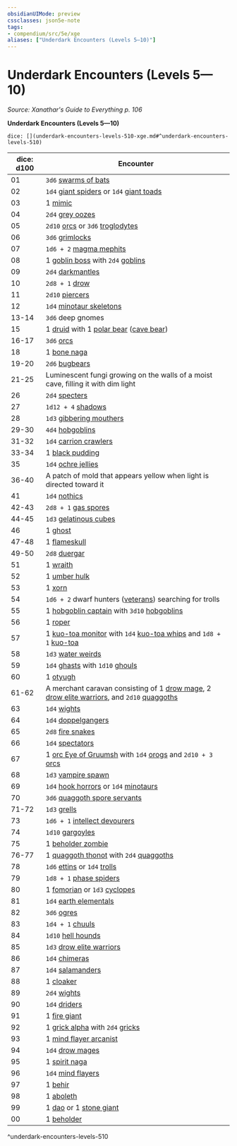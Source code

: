 ```yaml
---
obsidianUIMode: preview
cssclasses: json5e-note
tags:
- compendium/src/5e/xge
aliases: ["Underdark Encounters (Levels 5—10)"]
---
```

# Underdark Encounters (Levels 5—10)
*Source: Xanathar's Guide to Everything p. 106* 

**Underdark Encounters (Levels 5—10)**

`dice: [](underdark-encounters-levels-510-xge.md#^underdark-encounters-levels-510)`

| dice: d100 | Encounter |
|------------|-----------|
| 01 | `3d6` [swarms of bats](5E2014官方资源/bestiary/beast/swarm-of-bats.md) |
| 02 | `1d4` [giant spiders](5E2014官方资源/bestiary/beast/giant-spider.md) or `1d4` [giant toads](5E2014官方资源/bestiary/beast/giant-toad.md) |
| 03 | 1 [mimic](5E2014官方资源/bestiary/monstrosity/mimic.md) |
| 04 | `2d4` [grey oozes](5E2014官方资源/bestiary/ooze/gray-ooze.md) |
| 05 | `2d10` [orcs](5E2014官方资源/bestiary/humanoid/orc.md) or `3d6` [troglodytes](5E2014官方资源/bestiary/humanoid/troglodyte.md) |
| 06 | `3d6` [grimlocks](5E2014官方资源/bestiary/humanoid/grimlock.md) |
| 07 | `1d6 + 2` [magma mephits](5E2014官方资源/bestiary/elemental/magma-mephit.md) |
| 08 | 1 [goblin boss](5E2014官方资源/bestiary/humanoid/goblin-boss.md) with `2d4` [goblins](5E2014官方资源/bestiary/humanoid/goblin.md) |
| 09 | `2d4` [darkmantles](5E2014官方资源/bestiary/monstrosity/darkmantle.md) |
| 10 | `2d8 + 1` [drow](5E2014官方资源/bestiary/humanoid/drow.md) |
| 11 | `2d10` [piercers](5E2014官方资源/bestiary/monstrosity/piercer.md) |
| 12 | `1d4` [minotaur skeletons](5E2014官方资源/bestiary/undead/minotaur-skeleton.md) |
| 13-14 | `3d6` deep gnomes |
| 15 | 1 [druid](5E2014官方资源/bestiary/humanoid/druid.md) with 1 [polar bear](5E2014官方资源/bestiary/beast/polar-bear.md) ([cave bear](5E2014官方资源/bestiary/beast/cave-bear.md)) |
| 16-17 | `3d6` [orcs](5E2014官方资源/bestiary/humanoid/orc.md) |
| 18 | 1 [bone naga](5E2014官方资源/bestiary/undead/bone-naga-guardian.md) |
| 19-20 | `2d6` [bugbears](5E2014官方资源/bestiary/humanoid/bugbear.md) |
| 21-25 | Luminescent fungi growing on the walls of a moist cave, filling it with dim light |
| 26 | `2d4` [specters](5E2014官方资源/bestiary/undead/specter.md) |
| 27 | `1d12 + 4` [shadows](5E2014官方资源/bestiary/undead/shadow.md) |
| 28 | `1d3` [gibbering mouthers](5E2014官方资源/bestiary/aberration/gibbering-mouther.md) |
| 29-30 | `4d4` [hobgoblins](5E2014官方资源/bestiary/humanoid/hobgoblin.md) |
| 31-32 | `1d4` [carrion crawlers](5E2014官方资源/bestiary/monstrosity/carrion-crawler.md) |
| 33-34 | 1 [black pudding](5E2014官方资源/bestiary/ooze/black-pudding.md) |
| 35 | `1d4` [ochre jellies](5E2014官方资源/bestiary/ooze/ochre-jelly.md) |
| 36-40 | A patch of mold that appears yellow when light is directed toward it |
| 41 | `1d4` [nothics](5E2014官方资源/bestiary/aberration/nothic.md) |
| 42-43 | `2d8 + 1` [gas spores](5E2014官方资源/bestiary/plant/gas-spore.md) |
| 44-45 | `1d3` [gelatinous cubes](5E2014官方资源/bestiary/ooze/gelatinous-cube.md) |
| 46 | 1 [ghost](5E2014官方资源/bestiary/undead/ghost.md) |
| 47-48 | 1 [flameskull](5E2014官方资源/bestiary/undead/flameskull.md) |
| 49-50 | `2d8` [duergar](5E2014官方资源/bestiary/humanoid/duergar.md) |
| 51 | 1 [wraith](5E2014官方资源/bestiary/undead/wraith.md) |
| 52 | 1 [umber hulk](5E2014官方资源/bestiary/monstrosity/umber-hulk.md) |
| 53 | 1 [xorn](5E2014官方资源/bestiary/elemental/xorn.md) |
| 54 | `1d6 + 2` dwarf hunters ([veterans](5E2014官方资源/bestiary/humanoid/veteran.md)) searching for trolls |
| 55 | 1 [hobgoblin captain](5E2014官方资源/bestiary/humanoid/hobgoblin-captain.md) with `3d10` [hobgoblins](5E2014官方资源/bestiary/humanoid/hobgoblin.md) |
| 56 | 1 [roper](5E2014官方资源/bestiary/monstrosity/roper.md) |
| 57 | 1 [kuo-toa monitor](5E2014官方资源/bestiary/humanoid/kuo-toa-monitor.md) with `1d4` [kuo-toa whips](5E2014官方资源/bestiary/humanoid/kuo-toa-whip.md) and `1d8 + 1` [kuo-toa](5E2014官方资源/bestiary/humanoid/kuo-toa.md) |
| 58 | `1d3` [water weirds](5E2014官方资源/bestiary/elemental/water-weird.md) |
| 59 | `1d4` [ghasts](5E2014官方资源/bestiary/undead/ghast.md) with `1d10` [ghouls](5E2014官方资源/bestiary/undead/ghoul.md) |
| 60 | 1 [otyugh](5E2014官方资源/bestiary/aberration/otyugh.md) |
| 61-62 | A merchant caravan consisting of 1 [drow mage](5E2014官方资源/bestiary/humanoid/drow-mage.md), 2 [drow elite warriors](5E2014官方资源/bestiary/humanoid/drow-elite-warrior.md), and `2d10` [quaggoths](5E2014官方资源/bestiary/humanoid/quaggoth.md) |
| 63 | `1d4` [wights](5E2014官方资源/bestiary/undead/wight.md) |
| 64 | `1d4` [doppelgangers](5E2014官方资源/bestiary/monstrosity/doppelganger.md) |
| 65 | `2d8` [fire snakes](5E2014官方资源/bestiary/elemental/fire-snake.md) |
| 66 | `1d4` [spectators](5E2014官方资源/bestiary/aberration/spectator.md) |
| 67 | 1 [orc Eye of Gruumsh](5E2014官方资源/bestiary/humanoid/orc-eye-of-gruumsh.md) with `1d4` [orogs](5E2014官方资源/bestiary/humanoid/orog.md) and `2d10 + 3` [orcs](5E2014官方资源/bestiary/humanoid/orc.md) |
| 68 | `1d3` [vampire spawn](5E2014官方资源/bestiary/undead/vampire-spawn.md) |
| 69 | `1d4` [hook horrors](5E2014官方资源/bestiary/monstrosity/hook-horror.md) or `1d4` [minotaurs](5E2014官方资源/bestiary/monstrosity/minotaur.md) |
| 70 | `3d6` [quaggoth spore servants](5E2014官方资源/bestiary/plant/quaggoth-spore-servant.md) |
| 71-72 | `1d3` [grells](5E2014官方资源/bestiary/aberration/grell.md) |
| 73 | `1d6 + 1` [intellect devourers](5E2014官方资源/bestiary/aberration/intellect-devourer.md) |
| 74 | `1d10` [gargoyles](5E2014官方资源/bestiary/elemental/gargoyle.md) |
| 75 | 1 [beholder zombie](5E2014官方资源/bestiary/undead/beholder-zombie.md) |
| 76-77 | 1 [quaggoth thonot](5E2014官方资源/bestiary/humanoid/quaggoth-thonot.md) with `2d4` [quaggoths](5E2014官方资源/bestiary/humanoid/quaggoth.md) |
| 78 | `1d6` [ettins](5E2014官方资源/bestiary/giant/ettin.md) or `1d4` [trolls](5E2014官方资源/bestiary/giant/troll.md) |
| 79 | `1d8 + 1` [phase spiders](5E2014官方资源/bestiary/monstrosity/phase-spider.md) |
| 80 | 1 [fomorian](5E2014官方资源/bestiary/giant/fomorian.md) or `1d3` [cyclopes](5E2014官方资源/bestiary/giant/cyclops.md) |
| 81 | `1d4` [earth elementals](5E2014官方资源/bestiary/elemental/earth-elemental.md) |
| 82 | `3d6` [ogres](5E2014官方资源/bestiary/giant/ogre.md) |
| 83 | `1d4 + 1` [chuuls](5E2014官方资源/bestiary/aberration/chuul.md) |
| 84 | `1d10` [hell hounds](5E2014官方资源/bestiary/fiend/hell-hound.md) |
| 85 | `1d3` [drow elite warriors](5E2014官方资源/bestiary/humanoid/drow-elite-warrior.md) |
| 86 | `1d4` [chimeras](5E2014官方资源/bestiary/monstrosity/chimera.md) |
| 87 | `1d4` [salamanders](5E2014官方资源/bestiary/elemental/salamander.md) |
| 88 | 1 [cloaker](5E2014官方资源/bestiary/aberration/cloaker.md) |
| 89 | `2d4` [wights](5E2014官方资源/bestiary/undead/wight.md) |
| 90 | `1d4` [driders](5E2014官方资源/bestiary/monstrosity/drider.md) |
| 91 | 1 [fire giant](5E2014官方资源/bestiary/giant/fire-giant.md) |
| 92 | 1 [grick alpha](5E2014官方资源/bestiary/monstrosity/grick-alpha.md) with `2d4` [gricks](5E2014官方资源/bestiary/monstrosity/grick.md) |
| 93 | 1 [mind flayer arcanist](5E2014官方资源/bestiary/aberration/mind-flayer-arcanist.md) |
| 94 | `1d4` [drow mages](5E2014官方资源/bestiary/humanoid/drow-mage.md) |
| 95 | 1 [spirit naga](5E2014官方资源/bestiary/monstrosity/spirit-naga.md) |
| 96 | `1d4` [mind flayers](5E2014官方资源/bestiary/aberration/mind-flayer.md) |
| 97 | 1 [behir](5E2014官方资源/bestiary/monstrosity/behir.md) |
| 98 | 1 [aboleth](5E2014官方资源/bestiary/aberration/aboleth.md) |
| 99 | 1 [dao](5E2014官方资源/bestiary/elemental/dao.md) or 1 [stone giant](5E2014官方资源/bestiary/giant/stone-giant.md) |
| 00 | 1 [beholder](5E2014官方资源/bestiary/aberration/beholder.md) |
^underdark-encounters-levels-510